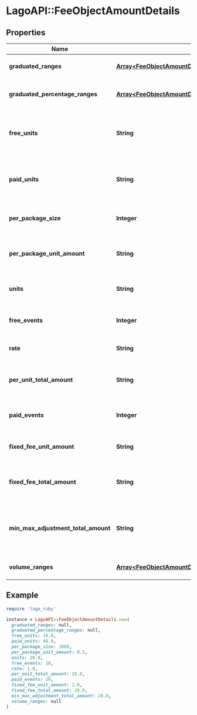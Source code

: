 # LagoAPI::FeeObjectAmountDetails

## Properties

| Name | Type | Description | Notes |
| ---- | ---- | ----------- | ----- |
| **graduated_ranges** | [**Array&lt;FeeObjectAmountDetailsAllOfGraduatedRangesInner&gt;**](FeeObjectAmountDetailsAllOfGraduatedRangesInner.md) | Graduated ranges, used for a &#x60;graduated&#x60; charge model. | [optional] |
| **graduated_percentage_ranges** | [**Array&lt;FeeObjectAmountDetailsAllOfGraduatedPercentageRangesInner&gt;**](FeeObjectAmountDetailsAllOfGraduatedPercentageRangesInner.md) | Graduated percentage ranges, used for a &#x60;graduated_percentage&#x60; charge model. | [optional] |
| **free_units** | **String** | The quantity of units that are provided free of charge for each billing period in a &#x60;package&#x60; charge model. | [optional] |
| **paid_units** | **String** | The quantity of units that are not provided free of charge for each billing period in a &#x60;package&#x60; charge model. | [optional] |
| **per_package_size** | **Integer** | The quantity of units included, defined for Package or Percentage charge model. | [optional] |
| **per_package_unit_amount** | **String** | Total amount to charge for received paid_units, defined for Package or Percentage charge model. | [optional] |
| **units** | **String** | The total units received in Lago for the Percentage charge model. | [optional] |
| **free_events** | **Integer** | Total number of free events allowed for the Percentage charge model. | [optional] |
| **rate** | **String** | Percentage rate applied for the Percentage charge model. | [optional] |
| **per_unit_total_amount** | **String** | Total amount of received units to be charged for the Percentage charge model. | [optional] |
| **paid_events** | **Integer** | Total number of paid events for the Percentage charge model. | [optional] |
| **fixed_fee_unit_amount** | **String** | Fixed fee unit price per received paid_event for the Percentage charge model. | [optional] |
| **fixed_fee_total_amount** | **String** | Total amount to charge for received paid_events for the Percentage charge model. | [optional] |
| **min_max_adjustment_total_amount** | **String** | Total adjustment amount linked to minimum and maximum spending per transaction for the Percentage charge model. | [optional] |
| **volume_ranges** | [**Array&lt;FeeObjectAmountDetailsAllOfVolumeRangesInner&gt;**](FeeObjectAmountDetailsAllOfVolumeRangesInner.md) | Volume ranges, used for a &#x60;volume&#x60; charge model. | [optional] |

## Example

```ruby
require 'lago_ruby'

instance = LagoAPI::FeeObjectAmountDetails.new(
  graduated_ranges: null,
  graduated_percentage_ranges: null,
  free_units: 10.0,
  paid_units: 40.0,
  per_package_size: 1000,
  per_package_unit_amount: 0.5,
  units: 20.0,
  free_events: 10,
  rate: 1.0,
  per_unit_total_amount: 10.0,
  paid_events: 20,
  fixed_fee_unit_amount: 1.0,
  fixed_fee_total_amount: 20.0,
  min_max_adjustment_total_amount: 20.0,
  volume_ranges: null
)
```

